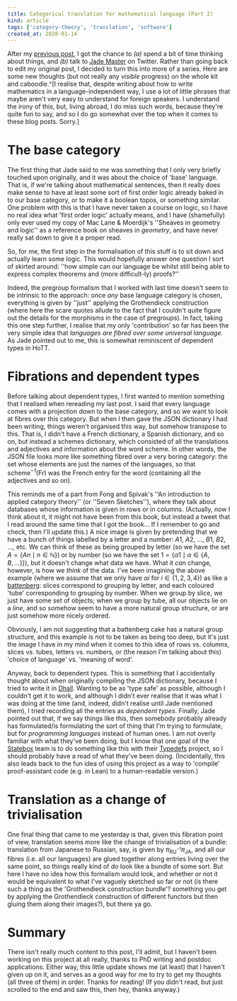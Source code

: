 ```yaml
---
title: Categorical translation for mathematical language (Part 2)
kind: article
tags: ['category-theory', 'translation', 'software']
created_at: 2020-01-14
---
```


After my [previous post](https://thosgood.com/blog/2019/11/07/categorical-translation-part-1.html), I got the chance to _(a)_ spend a bit of time thinking about things, and _(b)_ talk to [Jade Master](https://sites.google.com/view/jadeedenstarmaster/home) on Twitter.
Rather than going back to edit my original post, I decided to turn this into more of a series.
Here are some new thoughts (but not really any _visible_ progress) on the whole kit and caboodle.^[I realise that, despite writing about how to write mathematics in a language-independent way, I use a lot of little phrases that maybe aren't very easy to understand for foreign speakers. I understand the irony of this, but, living abroad, I do miss such words, because they're quite fun to say, and so I do go somewhat over the top when it comes to these blog posts. Sorry.]

<!-- more -->

# The base category

The first thing that Jade said to me was something that I only very briefly touched upon originally, and it was about the choice of 'base' language.
That is, if we're talking about mathematical sentences, then it really does make sense to have at least some sort of first order logic already baked in to our base category, or to make it a boolean topos, or something similar.
One problem with this is that I have never taken a course on logic, so I have no real idea what 'first order logic' actually means, and I have (shamefully) only ever used my copy of Mac Lane & Moerdijk's ''Sheaves in geometry and logic'' as a reference book on sheaves in _geometry_, and have never really sat down to give it a proper read.

So, for me, the first step in the formalisation of this stuff is to sit down and actually learn some logic.
This would hopefully answer one question I sort of skirted around: ''how simple can our language be whilst still being able to express complex theorems and (more difficult-ly) proofs?''

Indeed, the pregroup formalism that I worked with last time doesn't seem to be intrinsic to the approach: once _any_ base language category is chosen, everything is given by ''just'' applying the Grothendieck construction (where here the scare quotes allude to the fact that I couldn't quite figure out the details for the morphisms in the case of pregroups).
In fact, taking this one step further, I realise that my only 'contribution' so far has been the very simple idea that _languages are fibred over some universal language_.
As Jade pointed out to me, this is somewhat reminiscent of dependent types in HoTT.

# Fibrations and dependent types

Before talking about dependent types, I first wanted to mention something that I realised when rereading my last post.
I said that every language comes with a projection down to the base category, and so we want to look at fibres over this category.
But when I then gave the JSON dictionary I had been writing, things weren't organised this way, but somehow transpose to this.
That is, I didn't have a French dictionary, a Spanish dictionary, and so on, but instead a $\mathrm{schemes}$ dictionary, which consisted of all the translations and adjectives and information about the word $\mathrm{scheme}$.
In other words, the JSON file looks more like something fibred over a very boring category: the set whose elements are just the names of the languages, so that $\mathrm{scheme}^{-1}(\mathsf{Fr})$ was the French entry for the word (containing all the adjectives and so on).

This reminds me of a part from Fong and Spivak's ''An introduction to applied category theory'' (or ''Seven Sketches''), where they talk about databases whose information is given in rows or in columns.
(Actually, now I think about it, it might not have been from this book, but instead a tweet that I read around the same time that I got the book... If I remember to go and check, then I'll update this.)
A nice image is given by pretending that we have a bunch of things labelled by a letter and a number: $A1$, $A2$, ..., $B1$, $B2$, ..., etc.
We can think of these as being grouped by letter (so we have the set $A=\{An\mid n\in\mathbb{N}\}$) or by number (so we have the set $1=\{\alpha1\mid\alpha\in\{A,B,\ldots\}\}$), but it doesn't change what data we have.
What it _can_ change, however, is how we _think_ of the data.
I've been imagining the above example (where we assume that we only have $\alpha i$ for $i\in\{1,2,3,4\}$) as like a [battenberg](https://en.wikipedia.org/wiki/Battenberg_cake): slices correspond to grouping by letter, and each coloured 'tube' corresponding to grouping by number.
When we group by slice, we just have some set of objects; when we group by tube, all our objects lie on a _line_, and so somehow seem to have a more natural group structure, or are just somehow more nicely ordered.

Obviously, I am not suggesting that a battenberg cake has a natural group structure, and this example is not to be taken as being too deep, but it's just the image I have in my mind when it comes to this idea of rows vs. columns, slices vs. tubes, letters vs. numbers, or (the reason I'm talking about this) 'choice of language' vs. 'meaning of word'.

Anyway, back to dependent types.
This is something that I accidentally thought about when originally compiling the JSON dictionary, because I tried to write it in [Dhall](https://dhall-lang.org/).
Wanting to be as 'type safe' as possible, although I couldn't get it to work, and although I didn't ever realise that it was what I was doing at the time (and, indeed, didn't realise until Jade mentioned them), I tried recording all the entries as _dependent types_.
Finally, Jade pointed out that, if we say things like this, then somebody probably already has formulated/is formulating the sort of thing that I'm trying to formulate, but for _programming languages_ instead of human ones.
I am not overly familiar with what they've been doing, but I know that one goal of the [Statebox](https://statebox.org/) team is to do something like this with their [Typedefs](https://typedefs.com/) project, so I should probably have a read of what they've been doing.
(Incidentally, this also leads back to the fun idea of using this project as a way to 'compile' proof-assistant code (e.g. in Lean) to a human-readable version.)

# Translation as a change of trivialisation

One final thing that came to me yesterday is that, given this fibration point of view, translation seems more like the change of trivialisation of a bundle: translation from Japanese to Russian, say, is given by $\pi_{\mathsf{RU}}^_{-1}\pi_{\mathsf{JA}}$, and all our fibres (i.e. all our languages) are glued together along entries living over the same point, so things really kind of do look like a bundle of some sort.
But here I have no idea how this formalism would look, and whether or not it would be equivalent to what I've vaguely sketched so far or not (is there such a thing as the 'Grothendieck construction bundle'? something you get by applying the Grothendieck construction of different functors but then gluing them along their images?), but there ya go.

# Summary

There isn't really much content to this post, I'll admit, but I haven't been working on this project at all really, thanks to PhD writing and postdoc applications.
Either way, this little update shows me (at least) that I haven't given up on it, and serves as a good way for me to try to get my thoughts (all three of them) in order.
Thanks for reading!
(If you didn't read, but just scrolled to the end and saw this, then hey, thanks anyway.)
